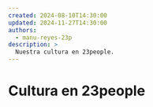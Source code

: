 ```yaml
---
created: 2024-08-10T14:30:00
updated: 2024-11-27T14:30:00
authors:
  - manu-reyes-23p
description: >
  Nuestra cultura en 23people.
---
```


# Cultura en 23people
